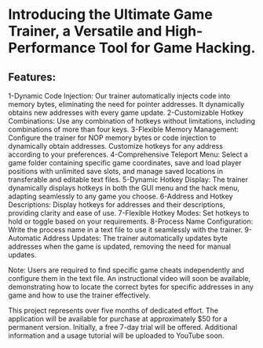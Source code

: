 # Introducing the Ultimate Game Trainer, a Versatile and High-Performance Tool for Game Hacking.
## Features:

1-Dynamic Code Injection: Our trainer automatically injects code into memory bytes, eliminating the need for pointer addresses. It dynamically obtains new addresses with every game update.
2-Customizable Hotkey Combinations: Use any combination of hotkeys without limitations, including combinations of more than four keys.
3-Flexible Memory Management: Configure the trainer for NOP memory bytes or code injection to dynamically obtain addresses. Customize hotkeys for any address according to your preferences.
4-Comprehensive Teleport Menu: Select a game folder containing specific game coordinates, save and load player positions with unlimited save slots, and manage saved locations in transferable and editable text files.
5-Dynamic Hotkey Display: The trainer dynamically displays hotkeys in both the GUI menu and the hack menu, adapting seamlessly to any game you choose.
6-Address and Hotkey Descriptions: Display hotkeys for addresses and their descriptions, providing clarity and ease of use.
7-Flexible Hotkey Modes: Set hotkeys to hold or toggle based on your requirements.
8-Process Name Configuration: Write the process name in a text file to use it seamlessly with the trainer.
9-Automatic Address Updates: The trainer automatically updates byte addresses when the game is updated, removing the need for manual updates.

Note: Users are required to find specific game cheats independently and configure them in the text file. An instructional video will soon be available, demonstrating how to locate the correct bytes for specific addresses in any game and how to use the trainer effectively.

This project represents over five months of dedicated effort. The application will be available for purchase at approximately $50 for a permanent version. Initially, a free 7-day trial will be offered. Additional information and a usage tutorial will be uploaded to YouTube soon.
